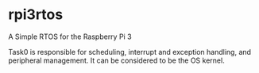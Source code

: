 # rpi3rtos
A Simple RTOS for the Raspberry Pi 3

Task0 is responsible for scheduling, interrupt and exception handling, and peripheral management. It can be considered to be the OS kernel.
